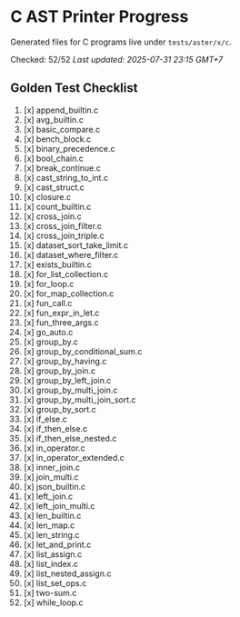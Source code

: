 # C AST Printer Progress

Generated files for C programs live under `tests/aster/x/c`.


Checked: 52/52
_Last updated: 2025-07-31 23:15 GMT+7_

## Golden Test Checklist
1. [x] append_builtin.c
2. [x] avg_builtin.c
3. [x] basic_compare.c
4. [x] bench_block.c
5. [x] binary_precedence.c
6. [x] bool_chain.c
7. [x] break_continue.c
8. [x] cast_string_to_int.c
9. [x] cast_struct.c
10. [x] closure.c
11. [x] count_builtin.c
12. [x] cross_join.c
13. [x] cross_join_filter.c
14. [x] cross_join_triple.c
15. [x] dataset_sort_take_limit.c
16. [x] dataset_where_filter.c
17. [x] exists_builtin.c
18. [x] for_list_collection.c
19. [x] for_loop.c
20. [x] for_map_collection.c
21. [x] fun_call.c
22. [x] fun_expr_in_let.c
23. [x] fun_three_args.c
24. [x] go_auto.c
25. [x] group_by.c
26. [x] group_by_conditional_sum.c
27. [x] group_by_having.c
28. [x] group_by_join.c
29. [x] group_by_left_join.c
30. [x] group_by_multi_join.c
31. [x] group_by_multi_join_sort.c
32. [x] group_by_sort.c
33. [x] if_else.c
34. [x] if_then_else.c
35. [x] if_then_else_nested.c
36. [x] in_operator.c
37. [x] in_operator_extended.c
38. [x] inner_join.c
39. [x] join_multi.c
40. [x] json_builtin.c
41. [x] left_join.c
42. [x] left_join_multi.c
43. [x] len_builtin.c
44. [x] len_map.c
45. [x] len_string.c
46. [x] let_and_print.c
47. [x] list_assign.c
48. [x] list_index.c
49. [x] list_nested_assign.c
50. [x] list_set_ops.c
51. [x] two-sum.c
52. [x] while_loop.c
